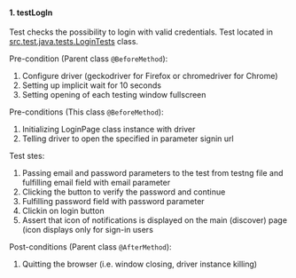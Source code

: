 #### 1. testLogIn
Test checks the possibility to login with valid credentials. Test located in [src.test.java.tests.LoginTests](https://github.com/Marselje/QA_Engineer_InterviewTasks/blob/master/web_testing/src/test/java/tests/LoginTests.java) class.


Pre-condition (Parent class `@BeforeMethod`):
1. Configure driver (geckodriver for Firefox or chromedriver for Chrome)
2. Setting up implicit wait for 10 seconds
3. Setting opening of each testing window fullscreen

Pre-conditions (This class `@BeforeMethod`):
1. Initializing LoginPage class instance with driver
2. Telling driver to open the specified in parameter signin url

Test stes:
1. Passing email and password parameters to the test from testng file and fulfilling email field with email parameter
2. Clicking the button to verify the password and continue
3. Fulfilling password field with password parameter
4. Clickin on login button
5. Assert that icon of notifications is displayed on the main (discover) page (icon displays only for sign-in users

Post-conditions (Parent class `@AfterMethod`):
1. Quitting the browser (i.e. window closing, driver instance killing)
